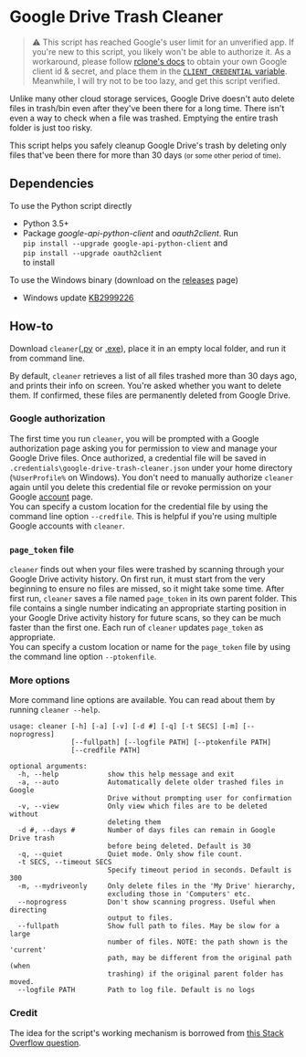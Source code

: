 # Google Drive Trash Cleaner

> :warning: This script has reached Google's user limit for an unverified app. If you're new to this script, you likely won't be able to authorize it.
As a workaround, please follow [rclone's docs](https://rclone.org/drive/#making-your-own-client-id) to obtain your own Google client id & secret,
and place them in the [`CLIENT_CREDENTIAL` variable](https://github.com/cfbao/google-drive-trash-cleaner/blob/master/cleaner.py#L35-L37).
Meanwhile, I will try not to be too lazy, and get this script verified.

Unlike many other cloud storage services, Google Drive doesn't auto delete files in trash/bin even after they've been there for a long time.
There isn't even a way to check when a file was trashed.
Emptying the entire trash folder is just too risky.

This script helps you safely cleanup Google Drive's trash by deleting only files that've been there for more than 30 days
<small>(or some other period of time)</small>.

## Dependencies
To use the Python script directly
* Python 3.5+
* Package *google-api-python-client* and *oauth2client*. Run  
`pip install --upgrade google-api-python-client` and  
`pip install --upgrade oauth2client`  
to install

To use the Windows binary (download on the [releases](https://github.com/cfbao/google-drive-trash-cleaner/releases) page)
* Windows update [KB2999226](https://support.microsoft.com/en-gb/help/2999226/update-for-universal-c-runtime-in-windows "Update for Universal C Runtime in Windows")

## How-to
Download `cleaner`([.py](https://raw.githubusercontent.com/cfbao/google-drive-trash-cleaner/v1.1.2/cleaner.py) or
[.exe](https://github.com/cfbao/google-drive-trash-cleaner/releases/download/v1.1.2/cleaner.exe)),
place it in an empty local folder, and run it from command line.

By default, `cleaner` retrieves a list of all files trashed more than 30 days ago, and prints their info on screen.
You're asked whether you want to delete them.
If confirmed, these files are permanently deleted from Google Drive.

### Google authorization
The first time you run `cleaner`, you will be prompted with a Google authorization page asking you for permission to view and manage your Google Drive files.
Once authorized, a credential file will be saved in `.credentials\google-drive-trash-cleaner.json` under your home directory (`%UserProfile%` on Windows).
You don't need to manually authorize `cleaner` again until you delete this credential file or revoke permission on your Google [account](https://myaccount.google.com/permissions "Apps connected to your account") page.  
You can specify a custom location for the credential file by using the command line option `--credfile`. This is helpful if you're using multiple Google accounts with `cleaner`.

### `page_token` file
`cleaner` finds out when your files were trashed by scanning through your Google Drive activity history.
On first run, it must start from the very beginning to ensure no files are missed, so it might take some time.
After first run, `cleaner` saves a file named `page_token` in its own parent folder.
This file contains a single number indicating an appropriate starting position in your Google Drive activity history for future scans,
so they can be much faster than the first one. Each run of `cleaner` updates `page_token` as appropriate.  
You can specify a custom location or name for the `page_token` file by using the command line option `--ptokenfile`.

### More options
More command line options are available. You can read about them by running `cleaner --help`.
```
usage: cleaner [-h] [-a] [-v] [-d #] [-q] [-t SECS] [-m] [--noprogress]
               [--fullpath] [--logfile PATH] [--ptokenfile PATH]
               [--credfile PATH]

optional arguments:
  -h, --help            show this help message and exit
  -a, --auto            Automatically delete older trashed files in Google
                        Drive without prompting user for confirmation
  -v, --view            Only view which files are to be deleted without
                        deleting them
  -d #, --days #        Number of days files can remain in Google Drive trash
                        before being deleted. Default is 30
  -q, --quiet           Quiet mode. Only show file count.
  -t SECS, --timeout SECS
                        Specify timeout period in seconds. Default is 300
  -m, --mydriveonly     Only delete files in the 'My Drive' hierarchy,
                        excluding those in 'Computers' etc.
  --noprogress          Don't show scanning progress. Useful when directing
                        output to files.
  --fullpath            Show full path to files. May be slow for a large
                        number of files. NOTE: the path shown is the 'current'
                        path, may be different from the original path (when
                        trashing) if the original parent folder has moved.
  --logfile PATH        Path to log file. Default is no logs
```

### Credit
The idea for the script's working mechanism is borrowed from
[this Stack Overflow question](https://stackoverflow.com/questions/34803290/how-to-retrieve-a-recent-list-of-trashed-files-using-google-drive-api).
